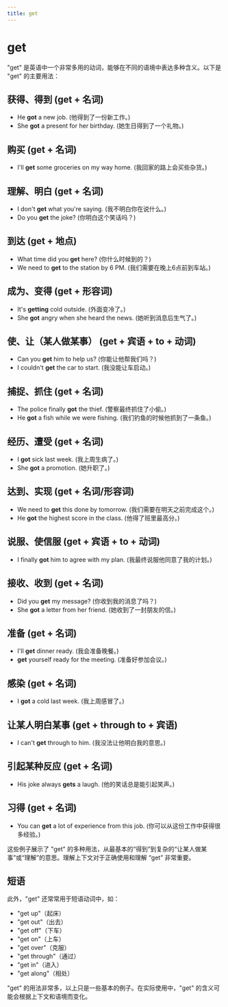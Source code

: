 ```yaml
---
title: get
---
```


# get

"get" 是英语中一个非常多用的动词，能够在不同的语境中表达多种含义。以下是 "get" 的主要用法：

## 获得、得到 (get + 名词)

- He **got** a new job. (他得到了一份新工作。)
- She **got** a present for her birthday. (她生日得到了一个礼物。)

## 购买 (get + 名词)

- I'll **get** some groceries on my way home. (我回家的路上会买些杂货。)

## 理解、明白 (get + 名词)

- I don't **get** what you're saying. (我不明白你在说什么。)
- Do you **get** the joke? (你明白这个笑话吗？)

## 到达 (get + 地点)

- What time did you **get** here? (你什么时候到的？)
- We need to **get** to the station by 6 PM. (我们需要在晚上6点前到车站。)

## 成为、变得 (get + 形容词)

- It's **getting** cold outside. (外面变冷了。)
- She **got** angry when she heard the news. (她听到消息后生气了。)

## 使、让（某人做某事） (get + 宾语 + to + 动词)

- Can you **get** him to help us? (你能让他帮我们吗？)
- I couldn't **get** the car to start. (我没能让车启动。)

## 捕捉、抓住 (get + 名词)

- The police finally **got** the thief. (警察最终抓住了小偷。)
- He **got** a fish while we were fishing. (我们钓鱼的时候他抓到了一条鱼。)

## 经历、遭受 (get + 名词)

- I **got** sick last week. (我上周生病了。)
- She **got** a promotion. (她升职了。)

## 达到、实现 (get + 名词/形容词)

- We need to **get** this done by tomorrow. (我们需要在明天之前完成这个。)
- He **got** the highest score in the class. (他得了班里最高分。)

## 说服、使信服 (get + 宾语 + to + 动词)

- I finally **got** him to agree with my plan. (我最终说服他同意了我的计划。)

## 接收、收到 (get + 名词)

- Did you **get** my message? (你收到我的消息了吗？)
- She **got** a letter from her friend. (她收到了一封朋友的信。)

## 准备 (get + 名词)

- I'll **get** dinner ready. (我会准备晚餐。)
- **get** yourself ready for the meeting. (准备好参加会议。)

## 感染 (get + 名词)

- I **got** a cold last week. (我上周感冒了。)

## 让某人明白某事 (get + through to + 宾语)

- I can't **get** through to him. (我没法让他明白我的意思。)

## 引起某种反应 (get + 名词)

- His joke always **gets** a laugh. (他的笑话总是能引起笑声。)

## 习得 (get + 名词)

- You can **get** a lot of experience from this job. (你可以从这份工作中获得很多经验。)

这些例子展示了 "get" 的多种用法，从最基本的“得到”到复杂的“让某人做某事”或“理解”的意思。理解上下文对于正确使用和理解 “get” 非常重要。

## 短语

此外，"get" 还常常用于短语动词中，如：

- "get up"（起床）
- "get out"（出去）
- "get off"（下车）
- "get on"（上车）
- "get over"（克服）
- "get through"（通过）
- "get in"（进入）
- "get along"（相处）

"get" 的用法非常多，以上只是一些基本的例子。在实际使用中，"get" 的含义可能会根据上下文和语境而变化。
